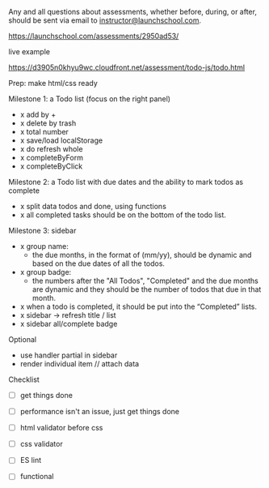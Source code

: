 
Any and all questions about assessments, whether before, during, or after, should be sent via email to instructor@launchschool.com.

https://launchschool.com/assessments/2950ad53/

live example

https://d3905n0khyu9wc.cloudfront.net/assessment/todo-js/todo.html


Prep: make html/css ready

Milestone 1: a Todo list (focus on the right panel)
- x add by + 
- x delete by trash 
- x total number
- x save/load localStorage 
- x do refresh whole 
- x completeByForm
- x completeByClick


Milestone 2: a Todo list with due dates and the ability to mark todos as complete
- x split data todos and done, using functions
- x all completed tasks should be on the bottom of the todo list.

Milestone 3: sidebar

- x group name:
  - the due months, in the format of (mm/yy), should be dynamic and based on the due dates of all the todos.
- x group badge: 
  - the numbers after the "All Todos", "Completed" and the due months are dynamic and they should be the number of todos that due in that month.
- x when a todo is completed, it should be put into the “Completed” lists.
- x sidebar -> refresh title / list
- x sidebar all/complete badge


Optional
  - use handler partial in sidebar
  - render individual item // attach data

Checklist
- [ ] get things done
- [ ] performance isn't an issue, just get things done
- [ ] html validator before css
- [ ] css validator
- [ ] ES lint
- [ ] functional

